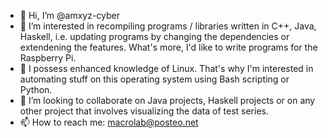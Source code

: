 - 👋 Hi, I’m @amxyz-cyber
- 👀 I’m interested in recompiling programs / libraries written in C++, Java, Haskell, i.e. updating programs by changing the dependencies or extendening the features. What's more, I'd like to write programs for the Raspberry Pi.
- 🌱 I possess enhanced knowledge of Linux. That's why I'm interested in automating stuff on this operating system using Bash scripting or Python.
- 💞️ I’m looking to collaborate on Java projects, Haskell projects or on any other project that involves visualizing the data of test series.
- 📫 How to reach me: macrolab@posteo.net

<!---
amxyz-cyber/amxyz-cyber is a ✨ special ✨ repository because its `README.md` (this file) appears on your GitHub profile.
You can click the Preview link to take a look at your changes.
- 🌱 I’m currently studying chemistry.
--->
